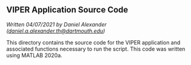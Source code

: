 ## **VIPER Application Source Code**

_Written 04/07/2021 by Daniel Alexander (_[_daniel.a.alexander.th@dartmouth.edu_](mailto:daniel.a.alexander.th@dartmouth.edu)_)_

 This directory contains the source code for the VIPER application and associated functions necessary to run the script. This code was written using MATLAB 2020a.
